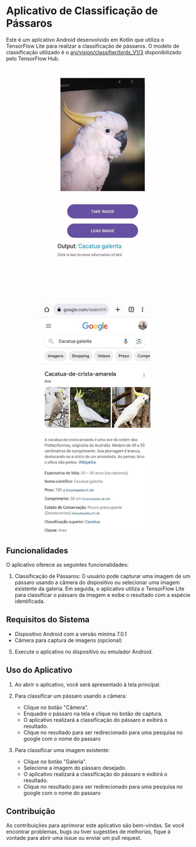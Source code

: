 # Aplicativo de Classificação de Pássaros

Este é um aplicativo Android desenvolvido em Kotlin que utiliza o TensorFlow Lite para realizar a classificação de pássaros. O modelo de classificação utilizado é o [aiy/vision/classifier/birds_V1/3](https://tfhub.dev/google/lite-model/aiy/vision/classifier/birds_V1/3) disponibilizado pelo TensorFlow Hub.

<p align="center">
   <img src="https://github.com/WadrianAraujo/WadrianAraujo/blob/1a7ae957bcb7a89d6a49f30cfa7affa1db3810a0/ImagesForReadMe/BirdClassifier/BirdClassifierHome2.jpg" width="300" style="margin-left: 20px;:"> 
   <img src="https://github.com/WadrianAraujo/WadrianAraujo/blob/74b4f135f5a61fa44972d04543b503d0eedd4733/ImagesForReadMe/BirdClassifier/BirdClassifierHome1.jpg" width="300" style="margin-right: 20px;">
</p>

## Funcionalidades

O aplicativo oferece as seguintes funcionalidades:

1. Classificação de Pássaros: O usuário pode capturar uma imagem de um pássaro usando a câmera do dispositivo ou selecionar uma imagem existente da galeria. Em seguida, o aplicativo utiliza o TensorFlow Lite para classificar o pássaro da imagem e exibe o resultado com a espécie identificada.

## Requisitos do Sistema

- Dispositivo Android com a versão mínima 7.0.1
- Câmera para captura de imagens (opcional)

5. Execute o aplicativo no dispositivo ou emulador Android.

## Uso do Aplicativo

1. Ao abrir o aplicativo, você será apresentado à tela principal.

2. Para classificar um pássaro usando a câmera:
   - Clique no botão "Câmera".
   - Enquadre o pássaro na tela e clique no botão de captura.
   - O aplicativo realizará a classificação do pássaro e exibirá o resultado.
   - Clique no resultado para ser redirecionado para uma pesquisa no google com o nome do passaro

3. Para classificar uma imagem existente:
   - Clique no botão "Galeria".
   - Selecione a imagem do pássaro desejado.
   - O aplicativo realizará a classificação do pássaro e exibirá o resultado.
   - Clique no resultado para ser redirecionado para uma pesquisa no google com o nome do passaro
     
## Contribuição

As contribuições para aprimorar este aplicativo são bem-vindas. Se você encontrar problemas, bugs ou tiver sugestões de melhorias, fique à vontade para abrir uma issue ou enviar um pull request.
